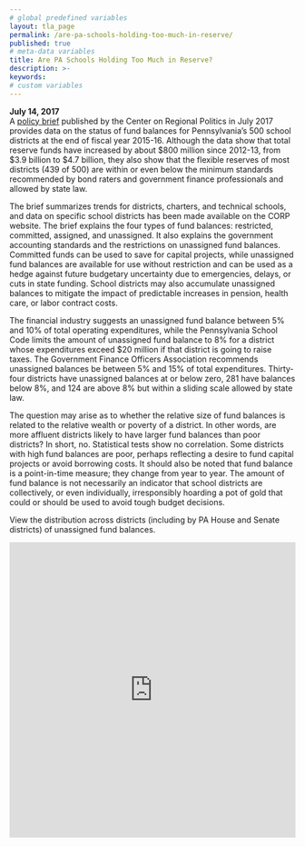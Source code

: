 ```yaml
---
# global predefined variables
layout: tla_page
permalink: /are-pa-schools-holding-too-much-in-reserve/
published: true
# meta-data variables
title: Are PA Schools Holding Too Much in Reserve?
description: >-
keywords:
# custom variables
---
```


**July 14, 2017**<br>
A [policy brief](https://drive.google.com/file/d/1vAhD3miVaOfumF05Rbj0MAJKxtI6D4zn/view?usp=sharing) published by the Center on Regional Politics in July 2017 provides data on the status of fund balances for Pennsylvania’s 500 school districts at the end of fiscal year 2015-16. Although the data show that total reserve funds have increased by about $800 million since 2012-13, from $3.9 billion to $4.7 billion, they also show that the flexible reserves of most districts (439 of 500) are within or even below the minimum standards recommended by bond raters and government finance professionals and allowed by state law.

<script id="infogram_0_distribution_of_districts_by_percent_of_expenditures_in_unassigned_fund_balance_2014_15_and_2015_16" title="Distribution of Districts by Percent of Expenditures in Unassigned Fund Balance, 2014-15 and 2015-16" src="https://e.infogram.com/js/dist/embed.js?tWp" type="text/javascript"></script>

The brief summarizes trends for districts, charters, and technical schools, and data on specific school districts has been made available on the CORP website. The brief explains the four types of fund balances: restricted, committed, assigned, and unassigned. It also explains the government accounting standards and the restrictions on unassigned fund balances. Committed funds can be used to save for capital projects, while unassigned fund balances are available for use without restriction and can be used as a hedge against future budgetary uncertainty due to emergencies, delays, or cuts in state funding. School districts may also accumulate unassigned balances to mitigate the impact of predictable increases in pension, health care, or labor contract costs.

<script id="infogram_0_school_district_unassigned_fund_balances_2015_16" title="School District Unassigned Fund Balances, 2015-16" src="https://e.infogram.com/js/dist/embed.js?REd" type="text/javascript"></script>

The financial industry suggests an unassigned fund balance between 5% and 10% of total operating expenditures, while the Pennsylvania School Code limits the amount of unassigned fund balance to 8% for a district whose expenditures exceed $20 million if that district is going to raise taxes. The Government Finance Officers Association recommends unassigned balances be between 5% and 15% of total expenditures. Thirty-four districts have unassigned balances at or below zero, 281 have balances below 8%, and 124 are above 8% but within a sliding scale allowed by state law.

The question may arise as to whether the relative size of fund balances is related to the relative wealth or poverty of a district. In other words, are more affluent districts likely to have larger fund balances than poor districts? In short, no. Statistical tests show no correlation. Some districts with high fund balances are poor, perhaps reflecting a desire to fund capital projects or avoid borrowing costs. It should also be noted that fund balance is a point-in-time measure; they change from year to year. The amount of fund balance is not necessarily an indicator that school districts are collectively, or even individually, irresponsibly hoarding a pot of gold that could or should be used to avoid tough budget decisions.

View the distribution across districts (including by PA House and Senate districts) of unassigned fund balances.

<div class="container video-container">
  <iframe src="https://mjather.carto.com/builder/92879d22-e293-45d1-8aac-a1a4234b2ed8/embed" width="100%" height="520" frameborder="0" allowfullscreen="allowfullscreen"></iframe>
</div>
